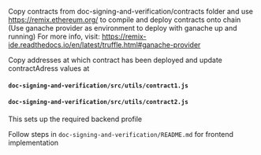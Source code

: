 Copy contracts from doc-signing-and-verification/contracts folder and use  https://remix.ethereum.org/ to compile and deploy contracts onto chain 
(Use ganache provider as environment to deploy with ganache up and running)
For more info, visit: https://remix-ide.readthedocs.io/en/latest/truffle.html#ganache-provider

Copy addresses at which contract has been deployed and update contractAdress values at 
#### `doc-signing-and-verification/src/utils/contract1.js`
#### `doc-signing-and-verification/src/utils/contract2.js` 
This sets up the required backend profile

Follow steps in `doc-signing-and-verification/README.md` for frontend implementation
